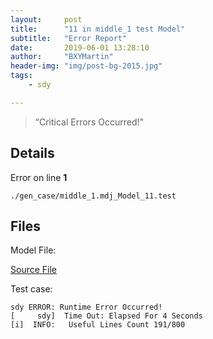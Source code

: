 ```yaml
---
layout:     post
title:      "11 in middle_1 test Model"
subtitle:   "Error Report"
date:       2019-06-01 13:28:10
author:     "BXYMartin"
header-img: "img/post-bg-2015.jpg"
tags:
    - sdy

---
```


> “Critical Errors Occurred!”


## Details

Error on line **1**

```
./gen_case/middle_1.mdj_Model_11.test
```

## Files

Model File:

[Source File](https://github.com/BXYMartin/OO-Public/blob/master/test_mdj/middle_1.mdj)

Test case:

```
sdy ERROR: Runtime Error Occurred!
[     sdy]  Time Out: Elapsed For 4 Seconds
[i]  INFO:	 Useful Lines Count 191/800
```


